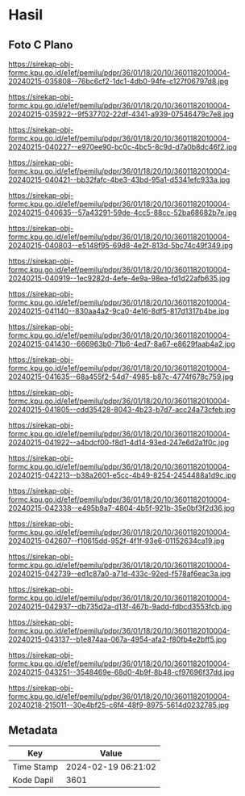 # Hasil

## Foto C Plano

https://sirekap-obj-formc.kpu.go.id/e1ef/pemilu/pdpr/36/01/18/20/10/3601182010004-20240215-035808--76bc6cf2-1dc1-4db0-94fe-c127f06797d8.jpg

https://sirekap-obj-formc.kpu.go.id/e1ef/pemilu/pdpr/36/01/18/20/10/3601182010004-20240215-035922--9f537702-22df-4341-a939-07546479c7e8.jpg

https://sirekap-obj-formc.kpu.go.id/e1ef/pemilu/pdpr/36/01/18/20/10/3601182010004-20240215-040227--e970ee90-bc0c-4bc5-8c9d-d7a0b8dc46f2.jpg

https://sirekap-obj-formc.kpu.go.id/e1ef/pemilu/pdpr/36/01/18/20/10/3601182010004-20240215-040421--bb32fafc-4be3-43bd-95a1-d5341efc933a.jpg

https://sirekap-obj-formc.kpu.go.id/e1ef/pemilu/pdpr/36/01/18/20/10/3601182010004-20240215-040635--57a43291-59de-4cc5-88cc-52ba68682b7e.jpg

https://sirekap-obj-formc.kpu.go.id/e1ef/pemilu/pdpr/36/01/18/20/10/3601182010004-20240215-040803--e5148f95-69d8-4e2f-813d-5bc74c49f349.jpg

https://sirekap-obj-formc.kpu.go.id/e1ef/pemilu/pdpr/36/01/18/20/10/3601182010004-20240215-040919--1ec9282d-4efe-4e9a-98ea-fd1d22afb635.jpg

https://sirekap-obj-formc.kpu.go.id/e1ef/pemilu/pdpr/36/01/18/20/10/3601182010004-20240215-041140--830aa4a2-9ca0-4e16-8df5-817d1317b4be.jpg

https://sirekap-obj-formc.kpu.go.id/e1ef/pemilu/pdpr/36/01/18/20/10/3601182010004-20240215-041430--666963b0-71b6-4ed7-8a67-e8629faab4a2.jpg

https://sirekap-obj-formc.kpu.go.id/e1ef/pemilu/pdpr/36/01/18/20/10/3601182010004-20240215-041635--68a455f2-54d7-4985-b87c-4774f678c759.jpg

https://sirekap-obj-formc.kpu.go.id/e1ef/pemilu/pdpr/36/01/18/20/10/3601182010004-20240215-041805--cdd35428-8043-4b23-b7d7-acc24a73cfeb.jpg

https://sirekap-obj-formc.kpu.go.id/e1ef/pemilu/pdpr/36/01/18/20/10/3601182010004-20240215-041922--a4bdcf00-f8d1-4d14-93ed-247e6d2a1f0c.jpg

https://sirekap-obj-formc.kpu.go.id/e1ef/pemilu/pdpr/36/01/18/20/10/3601182010004-20240215-042213--b38a2601-e5cc-4b49-8254-2454488a1d9c.jpg

https://sirekap-obj-formc.kpu.go.id/e1ef/pemilu/pdpr/36/01/18/20/10/3601182010004-20240215-042338--e495b9a7-4804-4b5f-921b-35e0bf3f2d36.jpg

https://sirekap-obj-formc.kpu.go.id/e1ef/pemilu/pdpr/36/01/18/20/10/3601182010004-20240215-042607--f10615dd-952f-4f1f-93e6-01152634ca19.jpg

https://sirekap-obj-formc.kpu.go.id/e1ef/pemilu/pdpr/36/01/18/20/10/3601182010004-20240215-042739--ed1c87a0-a71d-433c-92ed-f578af6eac3a.jpg

https://sirekap-obj-formc.kpu.go.id/e1ef/pemilu/pdpr/36/01/18/20/10/3601182010004-20240215-042937--db735d2a-d13f-467b-9add-fdbcd3553fcb.jpg

https://sirekap-obj-formc.kpu.go.id/e1ef/pemilu/pdpr/36/01/18/20/10/3601182010004-20240215-043137--b1e874aa-067a-4954-afa2-f80fb4e2bff5.jpg

https://sirekap-obj-formc.kpu.go.id/e1ef/pemilu/pdpr/36/01/18/20/10/3601182010004-20240215-043251--3548469e-68d0-4b9f-8b48-cf97696f37dd.jpg

https://sirekap-obj-formc.kpu.go.id/e1ef/pemilu/pdpr/36/01/18/20/10/3601182010004-20240218-215011--30e4bf25-c6f4-48f9-8975-5614d0232785.jpg


## Metadata

| Key        | Value               |
| ---------- | ------------------- |
| Time Stamp | 2024-02-19 06:21:02 |
| Kode Dapil | 3601                |



